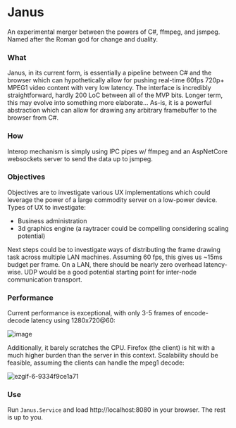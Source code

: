 # Janus
An experimental merger between the powers of C#, ffmpeg, and jsmpeg. Named after the Roman god for change and duality.

### What 
Janus, in its current form, is essentially a pipeline between C# and the browser which can hypothetically allow for pushing real-time 60fps 720p+ MPEG1 video content with very low latency. The interface is incredibly straightforward, hardly 200 LoC between all of the MVP bits. Longer term, this may evolve into something more elaborate... As-is, it is a powerful abstraction which can allow for drawing any arbitrary framebuffer to the browser from C#.

### How
Interop mechanism is simply using IPC pipes w/ ffmpeg and an AspNetCore websockets server to send the data up to jsmpeg.

### Objectives
Objectives are to investigate various UX implementations which could leverage the power of a large commodity server on a low-power device. Types of UX to investigate:

- Business administration
- 3d graphics engine (a raytracer could be compelling considering scaling potential)

Next steps could be to investigate ways of distributing the frame drawing task across multiple LAN machines. Assuming 60 fps, this gives us ~15ms budget per frame. On a LAN, there should be nearly zero overhead latency-wise. UDP would be a good potential starting point for inter-node communication transport.

### Performance
Current performance is exceptional, with only 3-5 frames of encode-decode latency using 1280x720@60:

![image](https://user-images.githubusercontent.com/13019172/75597068-f4dd7f00-5a58-11ea-9e4a-b59d16e748de.png)

Additionally, it barely scratches the CPU. Firefox (the client) is hit with a much higher burden than the server in this context. Scalability should be feasible, assuming the clients can handle the mpeg1 decode:

![ezgif-6-9334f9ce1a71](https://user-images.githubusercontent.com/13019172/75597500-67e7f500-5a5b-11ea-8ebc-6a7db5395dfc.gif)

### Use
Run `Janus.Service` and load http://localhost:8080 in your browser. The rest is up to you.
